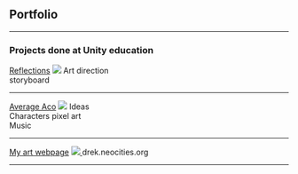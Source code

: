 ## Portfolio

---

### Projects done at Unity education 

[Reflections](https://imt-rexx.itch.io/reflections)
<img src="https://img.itch.zone/aW1nLzgwNjM1MjIucG5n/original/tpLy3u.png"/>
Art direction<br>
storyboard<br>

---

[Average Aco](https://callmetoots.itch.io/average-aco)
<img src="https://img.itch.zone/aW1nLzc2MzE2NTkucG5n/original/BZN7se.png"/>
Ideas<br>
Characters pixel art<br>
Music<br>

---

[My art webpage](drek.neocities.org)
<a href="drek.neocities.org">
<img src="https://upload.wikimedia.org/wikipedia/commons/b/be/Bliss_location%2C_Sonoma_Valley_in_2006.jpg"/>
</a>
drek.neocities.org<br>

---
